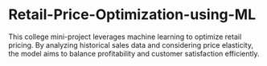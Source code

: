 # Retail-Price-Optimization-using-ML
This college mini-project leverages machine learning to optimize retail pricing. By analyzing historical sales data and considering price elasticity, the model aims to balance profitability and customer satisfaction efficiently.
